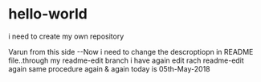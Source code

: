 # hello-world
i need to create my own repository

Varun from this side --Now i need to change the descroptiopn in README file..through my readme-edit branch
i have again edit rach readme-edit
again same procedure
again & again
today is 05th-May-2018
